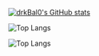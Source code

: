 [![drkBal0's GitHub stats](https://github-readme-stats.vercel.app/api?username=drkBal0)](https://github.com/drkBal0/github-readme-stats)

![Top Langs](https://github-readme-stats-three-psi-74.vercel.app/api/top-langs/?username=drkBal0&size_weight=0.5&count_weight=0.5)

![Top Langs](https://github-readme-stats-three-psi-74.vercel.app/api/top-langs/?username=drkBal0&layout=compact)
